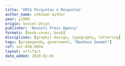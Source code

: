```yaml
---
title: 'URSS Perguntas e Respostas'
author_name: unknown author
year: y1960
origin: Soviet-Union
publisher: 'Novosti Press Agency'
formats: [book-cover, book]
disciplines: [graphic-design, typography, lettering]
tags: [propaganda, government, "Bauhaus Geomet"]
ref: sol-030-0054
layout: artifact
date_added: 2020-01-01
---
```

